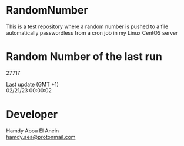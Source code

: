 # RandomNumber    
This is a test repository where a random number is pushed to a file automatically passwordless from a cron job in my Linux CentOS server    
# Random Number of the last run   
27717
      
Last update (GMT +1)    
02/21/23 00:00:02
# Developer    
Hamdy Abou El Anein   
hamdy.aea@protonmail.com
